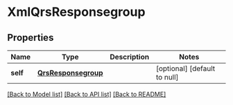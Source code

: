 # XmlQrsResponsegroup

## Properties
Name | Type | Description | Notes
------------ | ------------- | ------------- | -------------
**self** | [**QrsResponsegroup**](QrsResponsegroup.md) |  | [optional] [default to null]

[[Back to Model list]](../README.md#documentation-for-models) [[Back to API list]](../README.md#documentation-for-api-endpoints) [[Back to README]](../README.md)


